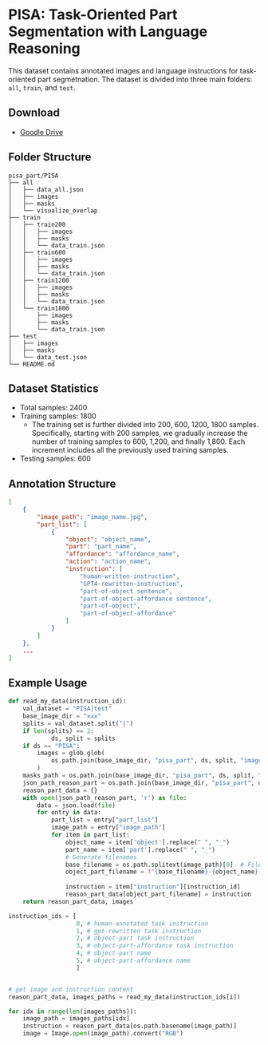 # PISA: Task-Oriented Part Segmentation with Language Reasoning

This dataset contains annotated images and language instructions for task-oriented part segmetnation. The dataset is divided into three main folders: `all`, `train`, and `test`.

## Download
- [Goodle Drive](https://drive.google.com/drive/folders/1b876tX1wdy-jbyLvGSmZkAS4U5DuXlST?usp=sharing)

## Folder Structure

```plaintext
pisa_part/PISA
├── all
│   ├── data_all.json
│   ├── images
│   ├── masks
│   └── visualize_overlap
├── train
│   ├── train200
│   │   ├── images
│   │   ├── masks
│   │   └── data_train.json
│   ├── train600
│   │   ├── images
│   │   ├── masks
│   │   └── data_train.json
│   ├── train1200
│   │   ├── images
│   │   ├── masks
│   │   └── data_train.json
│   └── train1800
│       ├── images
│       ├── masks
│       └── data_train.json
├── test
│   ├── images
│   ├── masks
│   └── data_test.json
└── README.md
```

## Dataset Statistics
- Total samples: 2400
- Training samples: 1800
    - The training set is further divided into 200, 600, 1200, 1800 samples. Specifically, starting with 200 samples, we gradually increase the number of training samples to 600, 1,200, and finally 1,800. Each increment includes all the previously used training samples.
- Testing samples: 600

## Annotation Structure
```json
[
    {
        "image_path": "image_name.jpg",
        "part_list": [
            {
                "object": "object_name",
                "part": "part_name",
                "affordance": "affordance_name",
                "action": "action_name",
                "instruction": [
                    "human-written-instruction",
                    "GPT4-rewritten-instruction",
                    "part-of-object sentence",
                    "part-of-object-affordance sentence",
                    "part-of-object",
                    "part-of-object-affordance"
                ]
            }
        ]
    },
    ...
]
```

## Example Usage
```python
def read_my_data(instruction_id):
    val_dataset = "PISA|test"
    base_image_dir = "xxx"
    splits = val_dataset.split("|")
    if len(splits) == 2:
            ds, split = splits
    if ds == "PISA":
        images = glob.glob(
            os.path.join(base_image_dir, "pisa_part", ds, split, "images", "*.jpg")
        )
    masks_path = os.path.join(base_image_dir, "pisa_part", ds, split, "masks")
    json_path_reason_part = os.path.join(base_image_dir, "pisa_part", ds, split, "data_" + split +".json")
    reason_part_data = {}
    with open(json_path_reason_part, 'r') as file:
        data = json.load(file)
        for entry in data:
            part_list = entry["part_list"]
            image_path = entry["image_path"]
            for item in part_list:
                object_name = item['object'].replace(" ", "_")
                part_name = item['part'].replace(" ", "_")
                # Generate filenames
                base_filename = os.path.splitext(image_path)[0]  # Filename without extension
                object_part_filename = f"{base_filename}-{object_name}-{part_name}.jpg"
                
                instruction = item["instruction"][instruction_id]
                reason_part_data[object_part_filename] = instruction
    return reason_part_data, images

instruction_ids = [
                   0, # human-annotated task instruction
                   1, # gpt-rewritten task instruction
                   2, # object-part task instruction
                   3, # object-part-affordance task instruction
                   4, # object-part name
                   5, # object-part-affordance name
                   ]


# get image and instruction content
reason_part_data, images_paths = read_my_data(instruction_ids[i])

for idx in range(len(images_paths)):
    image_path = images_paths[idx]
    instruction = reason_part_data[os.path.basename(image_path)]
    image = Image.open(image_path).convert("RGB")
```